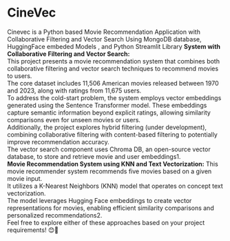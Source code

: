 # CineVec
Cinevec  is a Python based Movie Recommendation Application  with Collaborative Filtering and Vector Search Using MongoDB database, HuggingFace embeded Models , and Python Streamlit Library 
<b> System with Collaborative Filtering and Vector Search:</b><br>
This project presents a movie recommendation system that combines both collaborative filtering and vector search techniques to recommend movies to users.<br>
The core dataset includes 11,506 American movies released between 1970 and 2023, along with ratings from 11,675 users.<br>
To address the cold-start problem, the system employs vector embeddings generated using the Sentence Transformer model. These embeddings capture semantic information beyond explicit ratings, allowing similarity comparisons even for unseen movies or users.<br>
Additionally, the project explores hybrid filtering (under development), combining collaborative filtering with content-based filtering to potentially improve recommendation accuracy.<br>
The vector search component uses Chroma DB, an open-source vector database, to store and retrieve movie and user embeddings1.<br>
<b>Movie Recommendation System using KNN and Text Vectorization:</b>
This movie recommender system recommends five movies based on a given movie input.<br>
It utilizes a K-Nearest Neighbors (KNN) model that operates on concept text vectorization.<br>
The model leverages Hugging Face embeddings to create vector representations for movies, enabling efficient similarity comparisons and personalized recommendations2.<br>
Feel free to explore either of these approaches based on your project requirements! 😊🎥<br>
